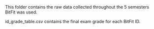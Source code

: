 This folder contains the raw data collected throughout the 5 semesters BitFit was used.

id_grade_table.csv contains the final exam grade for each BitFit ID.

